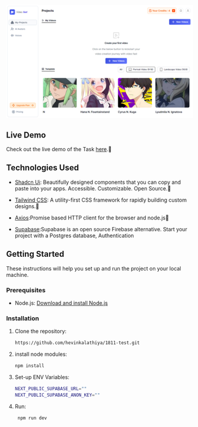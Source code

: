 ![Home Screen](/public/home-screen.png)

## Live Demo

Check out the live demo of the Task [here](https://1811.vercel.app/).🐳

## Technologies Used

- [Shadcn Ui](https://ui.shadcn.com/): Beautifully designed components that you can copy and paste into your apps. Accessible. Customizable. Open Source.🤖

- [Tailwind CSS](https://tailwindcss.com/): A utility-first CSS framework for rapidly building custom designs.🐊

- [Axios](https://axios-http.com/docs/intro):Promise based HTTP client for the browser and node.js🦀

- [Supabase](https://supabase.com/):Supabase is an open source Firebase alternative. Start your project with a Postgres database, Authentication

## Getting Started

These instructions will help you set up and run the project on your local machine.

### Prerequisites

- Node.js: [Download and install Node.js](https://nodejs.org/)

### Installation

1. Clone the repository:

   ```bash
   https://github.com/hevinkalathiya/1811-test.git
   ```

2. install node modules:

   ```bash
   npm install
   ```

3. Set-up ENV Variables:

   ```bash
   NEXT_PUBLIC_SUPABASE_URL=""
   NEXT_PUBLIC_SUPABASE_ANON_KEY=""
   ```

4. Run:

   ```bash
    npm run dev
   ```
